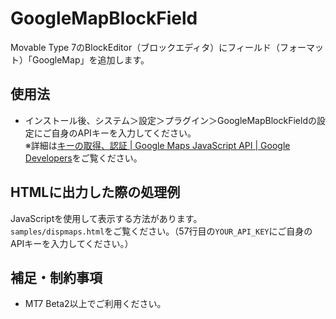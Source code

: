 # GoogleMapBlockField

Movable Type 7のBlockEditor（ブロックエディタ）にフィールド（フォーマット）「GoogleMap」を追加します。

## 使用法

- インストール後、システム＞設定＞プラグイン＞GoogleMapBlockFieldの設定にご自身のAPIキーを入力してください。  
※詳細は[キーの取得、認証 | Google Maps JavaScript API | Google Developers](https://developers.google.com/maps/documentation/javascript/get-api-key?hl=ja)をご覧ください。

## HTMLに出力した際の処理例

JavaScriptを使用して表示する方法があります。  
`samples/dispmaps.html`をご覧ください。（57行目の`YOUR_API_KEY`にご自身のAPIキーを入力してください。）

## 補足・制約事項

- MT7 Beta2以上でご利用ください。
